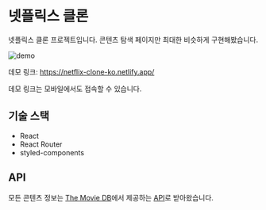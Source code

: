 # 넷플릭스 클론

넷플릭스 클론 프로젝트입니다. 콘텐츠 탐색 페이지만 최대한 비슷하게 구현해봤습니다.

![demo](https://user-images.githubusercontent.com/49304239/158429742-701846ec-285a-429a-8b50-14358e104ca4.gif)

데모 링크: https://netflix-clone-ko.netlify.app/

데모 링크는 모바일에서도 접속할 수 있습니다.

## 기술 스택

- React
- React Router
- styled-components

## API

모든 콘텐츠 정보는 [The Movie DB](https://www.themoviedb.org/)에서 제공하는 [API](https://www.themoviedb.org/documentation/api)로 받아왔습니다.
